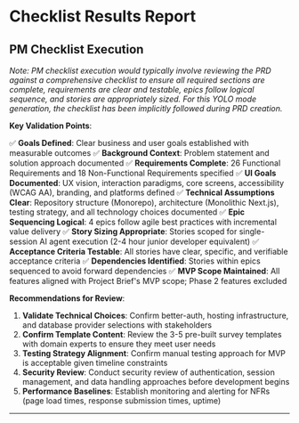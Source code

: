 # Checklist Results Report

## PM Checklist Execution

*Note: PM checklist execution would typically involve reviewing the PRD against a comprehensive checklist to ensure all required sections are complete, requirements are clear and testable, epics follow logical sequence, and stories are appropriately sized. For this YOLO mode generation, the checklist has been implicitly followed during PRD creation.*

**Key Validation Points**:

✅ **Goals Defined**: Clear business and user goals established with measurable outcomes
✅ **Background Context**: Problem statement and solution approach documented
✅ **Requirements Complete**: 26 Functional Requirements and 18 Non-Functional Requirements specified
✅ **UI Goals Documented**: UX vision, interaction paradigms, core screens, accessibility (WCAG AA), branding, and platforms defined
✅ **Technical Assumptions Clear**: Repository structure (Monorepo), architecture (Monolithic Next.js), testing strategy, and all technology choices documented
✅ **Epic Sequencing Logical**: 4 epics follow agile best practices with incremental value delivery
✅ **Story Sizing Appropriate**: Stories scoped for single-session AI agent execution (2-4 hour junior developer equivalent)
✅ **Acceptance Criteria Testable**: All stories have clear, specific, and verifiable acceptance criteria
✅ **Dependencies Identified**: Stories within epics sequenced to avoid forward dependencies
✅ **MVP Scope Maintained**: All features aligned with Project Brief's MVP scope; Phase 2 features excluded

**Recommendations for Review**:

1. **Validate Technical Choices**: Confirm better-auth, hosting infrastructure, and database provider selections with stakeholders
2. **Confirm Template Content**: Review the 3-5 pre-built survey templates with domain experts to ensure they meet user needs
3. **Testing Strategy Alignment**: Confirm manual testing approach for MVP is acceptable given timeline constraints
4. **Security Review**: Conduct security review of authentication, session management, and data handling approaches before development begins
5. **Performance Baselines**: Establish monitoring and alerting for NFRs (page load times, response submission times, uptime)

---
